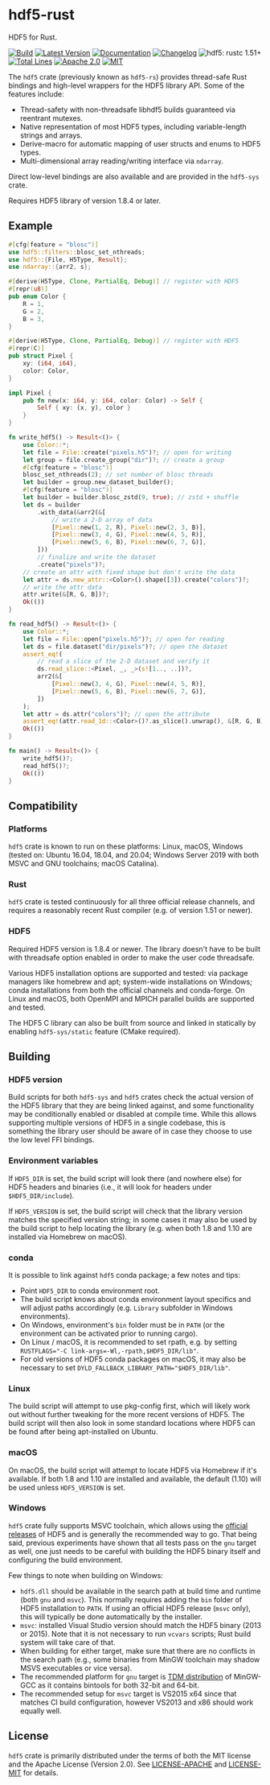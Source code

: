 # hdf5-rust

HDF5 for Rust.

[![Build](https://github.com/aldanor/hdf5-rust/workflows/CI/badge.svg)](https://github.com/aldanor/hdf5-rust/actions?query=branch%3Amaster)
[![Latest Version](https://img.shields.io/crates/v/hdf5.svg)](https://crates.io/crates/hdf5)
[![Documentation](https://docs.rs/hdf5/badge.svg)](https://docs.rs/hdf5)
[![Changelog](https://img.shields.io/github/v/release/aldanor/hdf5-rust)](https://github.com/aldanor/hdf5-rust/blob/master/CHANGELOG.md)
![hdf5: rustc 1.51+](https://img.shields.io/badge/hdf5-rustc_1.51+-lightblue.svg)
[![Total Lines](https://tokei.rs/b1/github/aldanor/hdf5-rust)](https://github.com/aldanor/hdf5-rust)
[![Apache 2.0](https://img.shields.io/badge/License-Apache%202.0-blue.svg)](https://opensource.org/licenses/Apache-2.0)
[![MIT](https://img.shields.io/badge/License-MIT-blue.svg)](https://opensource.org/licenses/MIT)

The `hdf5` crate (previously known as `hdf5-rs`) provides thread-safe Rust bindings and 
high-level wrappers for the HDF5 library API. Some of the features include:

- Thread-safety with non-threadsafe libhdf5 builds guaranteed via reentrant mutexes.
- Native representation of most HDF5 types, including variable-length strings and arrays.
- Derive-macro for automatic mapping of user structs and enums to HDF5 types.
- Multi-dimensional array reading/writing interface via `ndarray`.

Direct low-level bindings are also available and are provided in the `hdf5-sys` crate.

Requires HDF5 library of version 1.8.4 or later.

## Example

```rust
#[cfg(feature = "blosc")]
use hdf5::filters::blosc_set_nthreads;
use hdf5::{File, H5Type, Result};
use ndarray::{arr2, s};

#[derive(H5Type, Clone, PartialEq, Debug)] // register with HDF5
#[repr(u8)]
pub enum Color {
    R = 1,
    G = 2,
    B = 3,
}

#[derive(H5Type, Clone, PartialEq, Debug)] // register with HDF5
#[repr(C)]
pub struct Pixel {
    xy: (i64, i64),
    color: Color,
}

impl Pixel {
    pub fn new(x: i64, y: i64, color: Color) -> Self {
        Self { xy: (x, y), color }
    }
}

fn write_hdf5() -> Result<()> {
    use Color::*;
    let file = File::create("pixels.h5")?; // open for writing
    let group = file.create_group("dir")?; // create a group
    #[cfg(feature = "blosc")]
    blosc_set_nthreads(2); // set number of blosc threads
    let builder = group.new_dataset_builder();
    #[cfg(feature = "blosc")]
    let builder = builder.blosc_zstd(9, true); // zstd + shuffle
    let ds = builder
        .with_data(&arr2(&[
            // write a 2-D array of data
            [Pixel::new(1, 2, R), Pixel::new(2, 3, B)],
            [Pixel::new(3, 4, G), Pixel::new(4, 5, R)],
            [Pixel::new(5, 6, B), Pixel::new(6, 7, G)],
        ]))
        // finalize and write the dataset
        .create("pixels")?;
    // create an attr with fixed shape but don't write the data
    let attr = ds.new_attr::<Color>().shape([3]).create("colors")?;
    // write the attr data
    attr.write(&[R, G, B])?;
    Ok(())
}

fn read_hdf5() -> Result<()> {
    use Color::*;
    let file = File::open("pixels.h5")?; // open for reading
    let ds = file.dataset("dir/pixels")?; // open the dataset
    assert_eq!(
        // read a slice of the 2-D dataset and verify it
        ds.read_slice::<Pixel, _, _>(s![1.., ..])?,
        arr2(&[
            [Pixel::new(3, 4, G), Pixel::new(4, 5, R)],
            [Pixel::new(5, 6, B), Pixel::new(6, 7, G)],
        ])
    );
    let attr = ds.attr("colors")?; // open the attribute
    assert_eq!(attr.read_1d::<Color>()?.as_slice().unwrap(), &[R, G, B]);
    Ok(())
}

fn main() -> Result<()> {
    write_hdf5()?;
    read_hdf5()?;
    Ok(())
}
```

## Compatibility

### Platforms

`hdf5` crate is known to run on these platforms: Linux, macOS, Windows (tested on:
Ubuntu 16.04, 18.04, and 20.04; Windows Server 2019 with both MSVC and GNU 
toolchains; macOS Catalina).

### Rust

`hdf5` crate is tested continuously for all three official release channels, and
requires a reasonably recent Rust compiler (e.g. of version 1.51 or newer).

### HDF5

Required HDF5 version is 1.8.4 or newer. The library doesn't have to be built with
threadsafe option enabled in order to make the user code threadsafe.

Various HDF5 installation options are supported and tested: via package managers
like homebrew and apt; system-wide installations on Windows; conda installations 
from both the official channels and conda-forge. On Linux and macOS, both OpenMPI 
and MPICH parallel builds are supported and tested. 

The HDF5 C library can also be built from source and linked in statically by 
enabling `hdf5-sys/static` feature (CMake required).

## Building

### HDF5 version

Build scripts for both `hdf5-sys` and `hdf5` crates check the actual version of the
HDF5 library that they are being linked against, and some functionality may be conditionally
enabled or disabled at compile time. While this allows supporting multiple versions of HDF5
in a single codebase, this is something the library user should be aware of in case they
choose to use the low level FFI bindings.

### Environment variables

If `HDF5_DIR` is set, the build script will look there (and nowhere else) for HDF5
headers and binaries (i.e., it will look for headers under `$HDF5_DIR/include`).

If `HDF5_VERSION` is set, the build script will check that the library version matches
the specified version string; in some cases it may also be used by the build script to
help locating the library (e.g. when both 1.8 and 1.10 are installed via Homebrew on macOS).

### conda

It is possible to link against `hdf5` conda package; a few notes and tips:

- Point `HDF5_DIR` to conda environment root.
- The build script knows about conda environment layout specifics and will adjust
  paths accordingly (e.g. `Library` subfolder in Windows environments).
- On Windows, environment's `bin` folder must be in `PATH` (or the environment can
  be activated prior to running cargo).
- On Linux / macOS, it is recommended to set rpath, e.g. by setting
  `RUSTFLAGS="-C link-args=-Wl,-rpath,$HDF5_DIR/lib"`.
- For old versions of HDF5 conda packages on macOS, it may also be necessary to set
  `DYLD_FALLBACK_LIBRARY_PATH="$HDF5_DIR/lib"`.

### Linux

The build script will attempt to use pkg-config first, which will likely work out without
further tweaking for the more recent versions of HDF5. The build script will then also look 
in some standard locations where HDF5 can be found after being apt-installed on Ubuntu.

### macOS

On macOS, the build script will attempt to locate HDF5 via Homebrew if it's available.
If both 1.8 and 1.10 are installed and available, the default (1.10) will be used 
unless `HDF5_VERSION` is set.

### Windows

`hdf5` crate fully supports MSVC toolchain, which allows using the
[official releases](https://www.hdfgroup.org/downloads/index.html) of
HDF5 and is generally the recommended way to go. That being said, previous experiments have 
shown that all tests pass on the `gnu` target as well, one just needs to be careful with 
building the HDF5 binary itself and configuring the build environment.

Few things to note when building on Windows:

- `hdf5.dll` should be available in the search path at build time and runtime (both `gnu` and `msvc`).
  This normally requires adding the `bin` folder of HDF5 installation to `PATH`. If using an official
  HDF5 release (`msvc` only), this will typically be done automatically by the installer.
- `msvc`: installed Visual Studio version should match the HDF5 binary (2013 or 2015). Note that it
  is not necessary to run `vcvars` scripts; Rust build system will take care of that.
- When building for either target, make sure that there are no conflicts in the search path (e.g.,
  some binaries from MinGW toolchain may shadow MSVS executables or vice versa).
- The recommended platform for `gnu` target is [TDM distribution](http://tdm-gcc.tdragon.net/) of
  MinGW-GCC as it contains bintools for both 32-bit and 64-bit.
- The recommended setup for `msvc` target is VS2015 x64 since that matches CI build configuration,
  however VS2013 and x86 should work equally well.

## License

`hdf5` crate is primarily distributed under the terms of both the MIT license and the
Apache License (Version 2.0). See [LICENSE-APACHE](LICENSE-APACHE) and
[LICENSE-MIT](LICENSE-MIT) for details.
